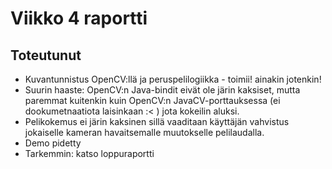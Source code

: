 # Viikko 4 raportti

## Toteutunut

* Kuvantunnistus OpenCV:llä ja peruspelilogiikka - toimii! ainakin jotenkin!
* Suurin haaste: OpenCV:n Java-bindit eivät ole järin kaksiset, mutta paremmat kuitenkin kuin OpenCV:n JavaCV-porttauksessa (ei dookumetnaatiota laisinkaan :< ) jota kokeilin aluksi. 
* Pelikokemus ei järin kaksinen sillä vaaditaan käyttäjän vahvistus jokaiselle kameran havaitsemalle muutokselle pelilaudalla.
* Demo pidetty
* Tarkemmin: katso loppuraportti
